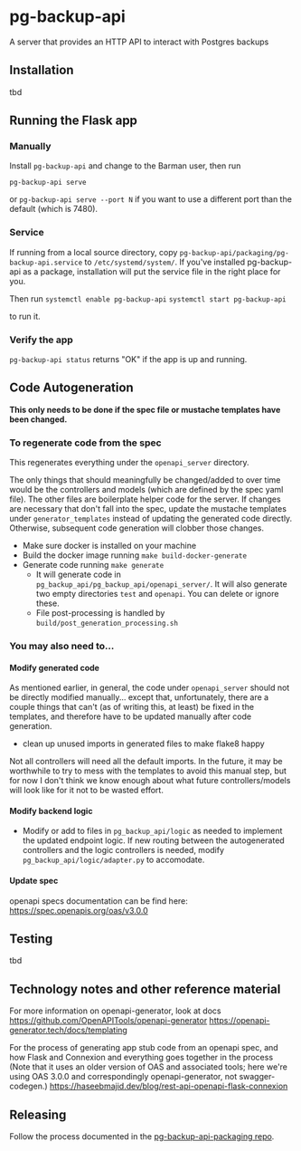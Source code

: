 # pg-backup-api
A server that provides an HTTP API to interact with Postgres backups

## Installation
tbd

## Running the Flask app

### Manually

Install `pg-backup-api` and change to the Barman user, then run

`pg-backup-api serve` 

or `pg-backup-api serve --port N` if you want to use a different port than the default (which is 7480).

### Service

If running from a local source directory, copy `pg-backup-api/packaging/pg-backup-api.service` to `/etc/systemd/system/`. If you've installed
pg-backup-api as a package, installation will put the service file in the right place for you.

Then run
`systemctl enable pg-backup-api`
`systemctl start pg-backup-api`

to run it.

### Verify the app

`pg-backup-api status` returns "OK" if the app is up and running.

## Code Autogeneration

**This only needs to be done if the spec file or mustache templates have been changed.**

### To regenerate code from the spec

This regenerates everything under the `openapi_server` directory. 

The only things that should meaningfully be changed/added to over time would be the controllers and models (which are 
defined by the spec yaml file). The other files are boilerplate helper code for the server. If changes are necessary 
that don't fall into the spec, update the mustache templates under `generator_templates` instead of updating the 
generated code directly. Otherwise, subsequent code generation will clobber those changes.

- Make sure docker is installed on your machine
- Build the docker image running `make build-docker-generate`
- Generate code running `make generate`
  - It will generate code in `pg_backup_api/pg_backup_api/openapi_server/`. It will also generate two empty directories 
  `test` and `openapi`. You can delete or ignore these.
  - File post-processing is handled by `build/post_generation_processing.sh`

### You may also need to...

#### Modify generated code

As mentioned earlier, in general, the code under `openapi_server` should not be directly modified manually... except 
that, unfortunately, there are a couple things that can't (as of writing this, at least) be fixed in the templates, and 
therefore have to be updated manually after code generation. 

- clean up unused imports in generated files to make flake8 happy

Not all controllers will need all the default imports. In the future, it may be worthwhile to try to mess with the 
templates to avoid this manual step, but for now I don't think we know enough about what future controllers/models will 
look like for it not to be wasted effort.


#### Modify backend logic
- Modify or add to files in `pg_backup_api/logic` as needed to implement the updated endpoint logic.
If new routing between the autogenerated controllers and the logic controllers is needed, modify 
`pg_backup_api/logic/adapter.py` to accomodate.

#### Update spec
openapi specs documentation can be find here: https://spec.openapis.org/oas/v3.0.0

## Testing
tbd

## Technology notes and other reference material
For more information on openapi-generator, look at docs
https://github.com/OpenAPITools/openapi-generator
https://openapi-generator.tech/docs/templating

For the process of generating app stub code from an openapi spec, and how Flask and Connexion and everything goes 
together in the process (Note that it uses an older version of OAS and associated tools; here we're using OAS 3.0.0 and 
correspondingly openapi-generator, not swagger-codegen.) https://haseebmajid.dev/blog/rest-api-openapi-flask-connexion

## Releasing

Follow the process documented in the [pg-backup-api-packaging repo](https://github.com/EnterpriseDB/pg-backup-api-packaging).
